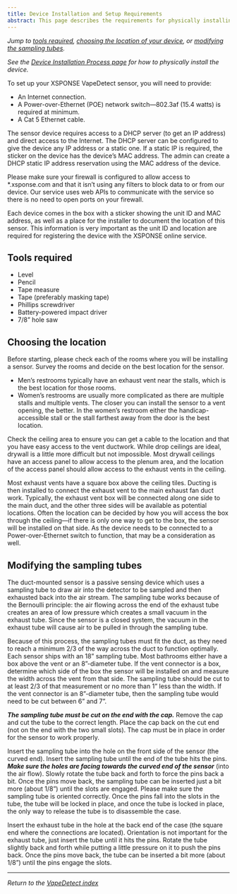 ```yaml
---
title: Device Installation and Setup Requirements
abstract: This page describes the requirements for physically installing your VapeDetect duct-mounted or standalone sensor, including the tools needed, choosing the location, and modifying the sampling tubes to fit.
---
```

*Jump to [tools required](installation-reqs.md#tools-required), [choosing the location of your device](installation-reqs.md#choosing-the-location), or [modifying the sampling tubes](installation-reqs.md#modifying-the-sampling-tubes).*

*See the [Device Installation Process page](installation-process.md) for how to physically install the device.*

To set up your XSPONSE VapeDetect sensor, you will need to provide:
-	An Internet connection.
-	A Power-over-Ethernet (POE) network switch—802.3af (15.4 watts) is required at minimum.
-	A Cat 5 Ethernet cable.

The sensor device requires access to a DHCP server (to get an IP address) and direct access to the Internet. The DHCP server can be configured to give the device any IP address or a static one. If a static IP is required, the sticker on the device has the device’s MAC address. The admin can create a DHCP static IP address reservation using the MAC address of the device.

Please make sure your firewall is configured to allow access to \*.xsponse.com and that it isn’t using any filters to block data to or from our device. Our service uses web APIs to communicate with the service so there is no need to open ports on your firewall.  

Each device comes in the box with a sticker showing the unit ID and MAC address, as well as a place for the installer to document the location of this sensor. This information is very important as the unit ID and location are required for registering the device with the XSPONSE online service. 

## Tools required
-	Level
-	Pencil
-	Tape measure
-	Tape (preferably masking tape)
-	Phillips screwdriver
-	Battery-powered impact driver
-	7/8” hole saw

## Choosing the location
Before starting, please check each of the rooms where you will be installing a sensor. Survey the rooms and decide on the best location for the sensor.

-	Men’s restrooms typically have an exhaust vent near the stalls, which is the best location for those rooms.
-	Women’s restrooms are usually more complicated as there are multiple stalls and multiple vents. The closer you can install the sensor to a vent opening, the better. In the women’s restroom either the handicap-accessible stall or the stall farthest away from the door is the best location.

Check the ceiling area to ensure you can get a cable to the location and that you have easy access to the vent ductwork. While drop ceilings are ideal, drywall is a little more difficult but not impossible. Most drywall ceilings have an access panel to allow access to the plenum area, and the location of the access panel should allow access to the exhaust vents in the ceiling. 

Most exhaust vents have a square box above the ceiling tiles. Ducting is then installed to connect the exhaust vent to the main exhaust fan duct work. Typically, the exhaust vent box will be connected along one side to the main duct, and the other three sides will be available as potential locations. Often the location can be decided by how you will access the box through the ceiling—if there is only one way to get to the box, the sensor will be installed on that side. As the device needs to be connected to a Power-over-Ethernet switch to function, that may be a consideration as well. 

## Modifying the sampling tubes
The duct-mounted sensor is a passive sensing device which uses a sampling tube to draw air into the detector to be sampled and then exhausted back into the air stream. The sampling tube works because of the Bernoulli principle: the air flowing across the end of the exhaust tube creates an area of low pressure which creates a small vacuum in the exhaust tube. Since the sensor is a closed system, the vacuum in the exhaust tube will cause air to be pulled in through the sampling tube.

Because of this process, the sampling tubes must fit the duct, as they need to reach a minimum 2/3 of the way across the duct to function optimally. Each sensor ships with an 18” sampling tube. Most bathrooms either have a box above the vent or an 8”-diameter tube. If the vent connector is a box, determine which side of the box the sensor will be installed on and measure the width across the vent from that side. The sampling tube should be cut to at least 2/3 of that measurement or no more than 1” less than the width. If the vent connector is an 8”-diameter tube, then the sampling tube would need to be cut between 6” and 7”.

***The sampling tube must be cut on the end with the cap.*** Remove the cap and cut the tube to the correct length. Place the cap back on the cut end (not on the end with the two small slots). The cap must be in place in order for the sensor to work properly.

Insert the sampling tube into the hole on the front side of the sensor (the curved end). Insert the sampling tube until the end of the tube hits the pins. ***Make sure the holes are facing towards the curved end of the sensor*** (into the air flow). Slowly rotate the tube back and forth to force the pins back a bit. Once the pins move back, the sampling tube can be inserted just a bit more (about 1/8”) until the slots are engaged. Please make sure the sampling tube is oriented correctly. Once the pins fall into the slots in the tube, the tube will be locked in place, and once the tube is locked in place, the only way to release the tube is to disassemble the case.

Insert the exhaust tube in the hole at the back end of the case (the square end where the connections are located). Orientation is not important for the exhaust tube, just insert the tube until it hits the pins. Rotate the tube slightly back and forth while putting a little pressure on it to push the pins back. Once the pins move back, the tube can be inserted a bit more (about 1/8”) until the pins engage the slots.

___
*Return to the [VapeDetect index](index.md)*
